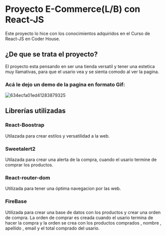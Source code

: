 # Proyecto E-Commerce(L/B) con React-JS 
Este proyecto lo hice con los conocimientos adquiridos en el Curso de React-JS en Coder House.

## ¿De que se trata el proyecto?

El proyecto esta pensando en ser una tienda versatil y tener una estetica muy llamativas, para que el usario vea y se sienta comodo al ver la pagina.

### Acá le dejo un demo de la pagina en formato Gif:
![634ecfa01ed41283879325](https://user-images.githubusercontent.com/104284725/196485074-cc7dca7a-f5ac-430d-bab3-62ea645cb5d8.gif)

## Librerías utilizadas

### React-Boostrap

Utilazada para crear estilos y versatilidad a la web.

### Sweetalert2

Utilazada para crear una alerta de la compra, cuando el usario termine de comprar los productos.

### React-router-dom

Utilizada para tener una óptima navegacion por las web.

### FireBase

Utilizada para crear una base de datos con los productos y crear una orden de compra.
La orden de comprar es creada cuando el usario termina de hacer la compra y la orden se crea con los productos comprados , nombre , apellido , email y el total comprado del usario.


